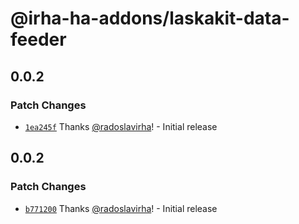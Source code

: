 # @irha-ha-addons/laskakit-data-feeder

## 0.0.2

### Patch Changes

- [`1ea245f`](https://github.com/radoslavirha/ha-addons/commit/1ea245ffe41349a91f6adab00ce1686187801d2e) Thanks [@radoslavirha](https://github.com/radoslavirha)! - Initial release

## 0.0.2

### Patch Changes

- [`b771200`](https://github.com/radoslavirha/ha-addons/commit/b771200f366bfdcdddabd85830bb43af71667354) Thanks [@radoslavirha](https://github.com/radoslavirha)! - Initial release
